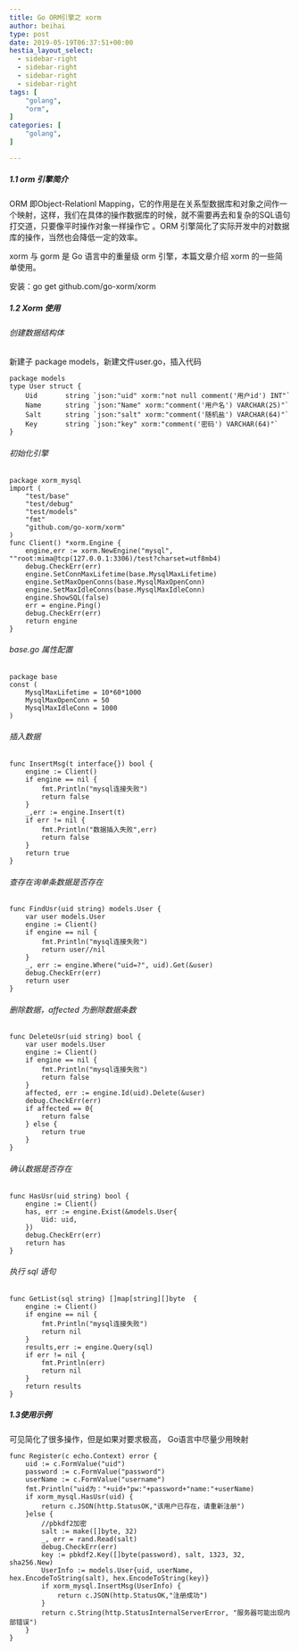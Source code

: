 ```yaml
---
title: Go ORM引擎之 xorm
author: beihai
type: post
date: 2019-05-19T06:37:51+00:00
hestia_layout_select:
  - sidebar-right
  - sidebar-right
  - sidebar-right
  - sidebar-right
tags: [
    "golang",
    "orm",
]
categories: [
    "golang",
]

---
```

##### 1.1 orm 引擎简介

<span>ORM 即Object-Relationl Mapping，它的作用是在关系型数据库和对象之间作一个映射，这样，我们在具体的操作数据库的时候，就不需要再去和复杂的SQL语句打交道，只要像平时操作对象一样操作它 。ORM 引擎简化了实际开发中的对数据库的操作，当然也会降低一定的效率。</span>
  
xorm 与 gorm 是 Go 语言中的重量级 orm 引擎，本篇文章介绍 xorm 的一些简单使用。
  
安装：<span>go get github.com/go-xorm/xorm</span>

##### 1.2 Xorm 使用

###### 创建数据结构体

新建子 package models，新建文件user.go，插入代码

<pre class="pure-highlightjs"><code class="null">package models
type User struct {
    Uid       string `json:"uid" xorm:"not null comment('用户id') INT"`
    Name      string `json:"Name" xorm:"comment('用户名') VARCHAR(25)"`
    Salt      string `json:"salt" xorm:"comment('随机盐') VARCHAR(64)"`
    Key       string `json:"key" xorm:"comment('密码') VARCHAR(64)"`
}</code></pre>

###### 初始化引擎

<pre class="pure-highlightjs"><code class="null">package xorm_mysql
import (
    "test/base"
    "test/debug"
    "test/models"
    "fmt"
    "github.com/go-xorm/xorm"
)
func Client() *xorm.Engine {
    engine,err := xorm.NewEngine("mysql", ""root:mima@tcp(127.0.0.1:3306)/test?charset=utf8mb4)
    debug.CheckErr(err)
    engine.SetConnMaxLifetime(base.MysqlMaxLifetime)
    engine.SetMaxOpenConns(base.MysqlMaxOpenConn)
    engine.SetMaxIdleConns(base.MysqlMaxIdleConn)
    engine.ShowSQL(false)
    err = engine.Ping()
    debug.CheckErr(err)
    return engine
}</code></pre>

###### base.go 属性配置

<pre class="pure-highlightjs"><code class="null">package base
const (
    MysqlMaxLifetime = 10*60*1000
    MysqlMaxOpenConn = 50
    MysqlMaxIdleConn = 1000
)
</code></pre>

###### 插入数据

<pre class="pure-highlightjs"><code class="null">func InsertMsg(t interface{}) bool {
    engine := Client()
    if engine == nil {
        fmt.Println("mysql连接失败")
        return false
    }
    _,err := engine.Insert(t)
    if err != nil {
        fmt.Println("数据插入失败",err)
        return false
    }
    return true
}</code></pre>

###### 查存在询单条数据是否存在

<pre class="pure-highlightjs"><code class="null">func FindUsr(uid string) models.User {
    var user models.User
    engine := Client()
    if engine == nil {
        fmt.Println("mysql连接失败")
        return user//nil
    }
    _, err := engine.Where("uid=?", uid).Get(&user)
    debug.CheckErr(err)
    return user
}</code></pre>

###### 删除数据，affected 为删除数据条数

<pre class="pure-highlightjs"><code class="null">func DeleteUsr(uid string) bool {
    var user models.User
    engine := Client()
    if engine == nil {
        fmt.Println("mysql连接失败")
        return false
    }
    affected, err := engine.Id(uid).Delete(&user)
    debug.CheckErr(err)
    if affected == 0{
        return false
    } else {
        return true
    }
}</code></pre>

###### 确认数据是否存在

<pre class="pure-highlightjs"><code class="null">func HasUsr(uid string) bool {
    engine := Client()
    has, err := engine.Exist(&models.User{
        Uid: uid,
    })
    debug.CheckErr(err)
    return has
}</code></pre>

###### 执行 sql 语句

<pre class="pure-highlightjs"><code class="null">func GetList(sql string) []map[string][]byte  {
    engine := Client()
    if engine == nil {
        fmt.Println("mysql连接失败")
        return nil
    }
    results,err := engine.Query(sql)
    if err != nil {
        fmt.Println(err)
        return nil
    }
    return results
}</code></pre>

##### 1.3使用示例

可见简化了很多操作，但是如果对要求极高， Go语言中尽量少用映射

<pre class="pure-highlightjs"><code class="null">func Register(c echo.Context) error {
    uid := c.FormValue("uid")
    password := c.FormValue("password")
    userName := c.FormValue("username")
    fmt.Println("uid为："+uid+"pw:"+password+"name:"+userName)
    if xorm_mysql.HasUsr(uid) {
        return c.JSON(http.StatusOK,"该用户已存在，请重新注册")
    }else {
        //pbkdf2加密
        salt := make([]byte, 32)
        _, err = rand.Read(salt)
        debug.CheckErr(err)
        key := pbkdf2.Key([]byte(password), salt, 1323, 32, sha256.New)
        UserInfo := models.User{uid, userName, hex.EncodeToString(salt), hex.EncodeToString(key)}
        if xorm_mysql.InsertMsg(UserInfo) {
            return c.JSON(http.StatusOK,"注册成功")
        }
        return c.String(http.StatusInternalServerError, "服务器可能出现内部错误")
    }
}</code></pre>
